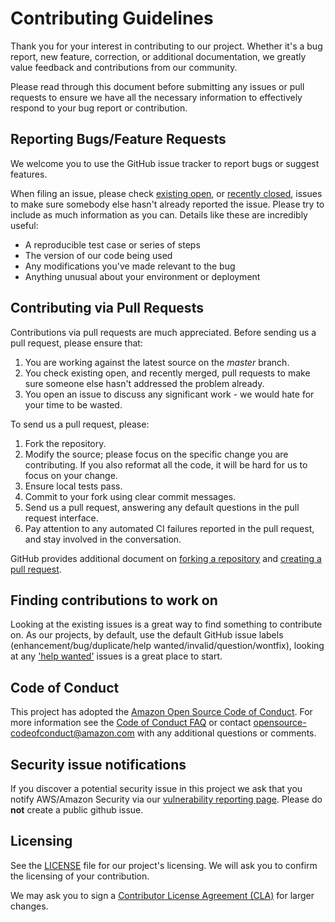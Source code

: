 # Contributing Guidelines

Thank you for your interest in contributing to our project. Whether it's a bug report, new feature, correction, or additional 
documentation, we greatly value feedback and contributions from our community.

Please read through this document before submitting any issues or pull requests to ensure we have all the necessary 
information to effectively respond to your bug report or contribution.


## Reporting Bugs/Feature Requests

We welcome you to use the GitHub issue tracker to report bugs or suggest features.

When filing an issue, please check [existing open](https://github.com/aws/aws-secretsmanager-caching-java/issues), or [recently closed](https://github.com/aws/aws-secretsmanager-caching-java/issues?utf8=%E2%9C%93&q=is%3Aissue%20is%3Aclosed%20), issues to make sure somebody else hasn't already 
reported the issue. Please try to include as much information as you can. Details like these are incredibly useful:

* A reproducible test case or series of steps
* The version of our code being used
* Any modifications you've made relevant to the bug
* Anything unusual about your environment or deployment


## Contributing via Pull Requests
Contributions via pull requests are much appreciated. Before sending us a pull request, please ensure that:

1. You are working against the latest source on the *master* branch.
2. You check existing open, and recently merged, pull requests to make sure someone else hasn't addressed the problem already.
3. You open an issue to discuss any significant work - we would hate for your time to be wasted.

To send us a pull request, please:

1. Fork the repository.
2. Modify the source; please focus on the specific change you are contributing. If you also reformat all the code, it will be hard for us to focus on your change.
3. Ensure local tests pass.
4. Commit to your fork using clear commit messages.
5. Send us a pull request, answering any default questions in the pull request interface.
6. Pay attention to any automated CI failures reported in the pull request, and stay involved in the conversation.

GitHub provides additional document on [forking a repository](https://help.github.com/articles/fork-a-repo/) and 
[creating a pull request](https://help.github.com/articles/creating-a-pull-request/).


## Finding contributions to work on
Looking at the existing issues is a great way to find something to contribute on. As our projects, by default, use the default GitHub issue labels (enhancement/bug/duplicate/help wanted/invalid/question/wontfix), looking at any ['help wanted'](https://github.com/aws/aws-secretsmanager-caching-java/labels/help%20wanted) issues is a great place to start. 


## Code of Conduct
This project has adopted the [Amazon Open Source Code of Conduct](https://aws.github.io/code-of-conduct). 
For more information see the [Code of Conduct FAQ](https://aws.github.io/code-of-conduct-faq) or contact 
opensource-codeofconduct@amazon.com with any additional questions or comments.


## Security issue notifications
If you discover a potential security issue in this project we ask that you notify AWS/Amazon Security via our [vulnerability reporting page](http://aws.amazon.com/security/vulnerability-reporting/). Please do **not** create a public github issue.


## Licensing

See the [LICENSE](https://github.com/aws/aws-secretsmanager-caching-java/blob/master/LICENSE) file for our project's licensing. We will ask you to confirm the licensing of your contribution.

We may ask you to sign a [Contributor License Agreement (CLA)](http://en.wikipedia.org/wiki/Contributor_License_Agreement) for larger changes.
